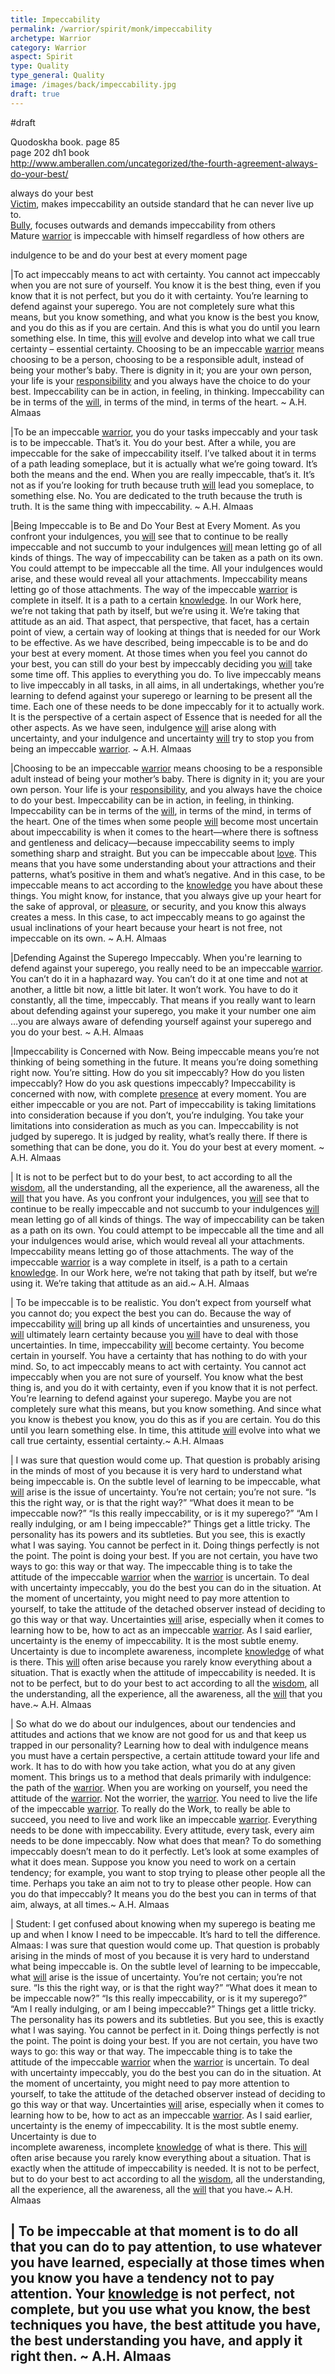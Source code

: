 ```yaml
---
title: Impeccability
permalink: /warrior/spirit/monk/impeccability
archetype: Warrior
category: Warrior
aspect: Spirit
type: Quality
type_general: Quality
image: /images/back/impeccability.jpg
draft: true
---
```

#draft   
  
Quodoskha book. page 85  
page 202 dh1 book  
http://www.amberallen.com/uncategorized/the-fourth-agreement-always-do-your-best/  
  
always do your best  
[Victim](/warrior/mature_warrior/victim_shadow), makes impeccability an outside standard that he can never live up to.   
[Bully](/warrior/mature_warrior/bully_shadow), focuses outwards and demands impeccability from others  
Mature [warrior](/warrior/mature_warrior) is impeccable with himself regardless of how others are  
  
indulgence to be and do your best at every moment page   
  
|To act impeccably means to act with certainty. You cannot act impeccably when you are not sure of yourself. You know it is the best thing, even if you know that it is not perfect, but you do it with certainty. You’re learning to defend against your superego. You are not completely sure what this means, but you know something, and what you know is the best you know, and you do this as if you are certain. And this is what you do until you learn something else. In time, this [will](/warrior/body/athlete/will) evolve and develop into what we call true certainty – essential certainty. Choosing to be an impeccable [warrior](/warrior/mature_warrior) means choosing to be a person, choosing to be a responsible adult, instead of being your mother’s baby. There is dignity in it; you are your own person, your life is your [responsibility](/king/mature_king/responsibility) and you always have the choice to do your best. Impeccability can be in action, in feeling, in thinking. Impeccability can be in terms of the [will](/warrior/body/athlete/will), in terms of the mind, in terms of the heart. ~ A.H. Almaas  
  
|To be an impeccable [warrior](/warrior/mature_warrior), you do your tasks impeccably and your task is to be impeccable. That’s it. You do your best. After a while, you are impeccable for the sake of impeccability itself. I’ve talked about it in terms of a path leading someplace, but it is actually what we’re going toward. It’s both the means and the end. When you are really impeccable, that’s it. It’s not as if you’re looking for truth because truth [will](/warrior/body/athlete/will) lead you someplace, to something else. No. You are dedicated to the truth because the truth is truth. It is the same thing with impeccability.  ~ A.H. Almaas  
  
|Being Impeccable is to Be and Do Your Best at Every Moment. As you confront your indulgences, you [will](/warrior/body/athlete/will) see that to continue to be really impeccable and not succumb to your indulgences [will](/warrior/body/athlete/will) mean letting go of all kinds of things. The way of impeccability can be taken as a path on its own. You could attempt to be impeccable all the time. All your indulgences would arise, and these would reveal all your attachments. Impeccability means letting go of those attachments. The way of the impeccable [warrior](/warrior/mature_warrior) is complete in itself. It is a path to a certain [knowledge](/magician/mature_magician/knowledge). In our Work here, we’re not taking that path by itself, but we’re using it. We’re taking that attitude as an aid. That aspect, that perspective, that facet, has a certain point of view, a certain way of looking at things that is needed for our Work to be effective. As we have described, being impeccable is to be and do your best at every moment. At those times when you feel you cannot do your best, you can still do your best by impeccably deciding you [will](/warrior/body/athlete/will) take some time off. This applies to everything you do. To live impeccably means to live impeccably in all tasks, in all aims, in all undertakings, whether you’re learning to defend against your superego or learning to be present all the time. Each one of these needs to be done impeccably for it to actually work. It is the perspective of a certain aspect of Essence that is needed for all the other aspects. As we have seen, indulgence [will](/warrior/body/athlete/will) arise along with uncertainty, and your indulgence and uncertainty [will](/warrior/body/athlete/will) try to stop you from being an impeccable [warrior](/warrior/mature_warrior).  ~ A.H. Almaas  
  
|Choosing to be an impeccable [warrior](/warrior/mature_warrior) means choosing to be a responsible adult instead of being your mother’s baby. There is dignity in it; you are your own person. Your life is your [responsibility](/king/mature_king/responsibility), and you always have the choice to do your best. Impeccability can be in action, in feeling, in thinking. Impeccability can be in terms of the [will](/warrior/body/athlete/will), in terms of the mind, in terms of the heart. One of the times when some people [will](/warrior/body/athlete/will) become most uncertain about impeccability is when it comes to the heart—where there is softness and gentleness and delicacy—because impeccability seems to imply something sharp and straight. But you can be impeccable about [love](/lover/heart/romantic/love). This means that you have some understanding about your attractions and their patterns, what’s positive in them and what’s negative. And in this case, to be impeccable means to act according to the [knowledge](/magician/mature_magician/knowledge) you have about these things. You might know, for instance, that you always give up your heart for the sake of approval, or [pleasure](/lover/heart/romantic/pleasure), or security, and you know this always creates a mess. In this case, to act impeccably means to go against the usual inclinations of your heart because your heart is not free, not impeccable on its own. ~ A.H. Almaas  
  
|Defending Against the Superego Impeccably. When you're learning to defend against your superego, you really need to be an impeccable [warrior](/warrior/mature_warrior). You can’t do it in a haphazard way. You can’t do it at one time and not at another, a little bit now, a little bit later. It won’t work. You have to do it constantly, all the time, impeccably. That means if you really want to learn about defending against your superego, you make it your number one aim …you are always aware of defending yourself against your superego and you do your best. ~ A.H. Almaas  
  
|Impeccability is Concerned with Now. Being impeccable means you’re not thinking of being something in the future. It means you’re doing something right now. You’re sitting. How do you sit impeccably? How do you listen impeccably? How do you ask questions impeccably? Impeccability is concerned with now, with complete [presence](/lover/mind/innocent/presence) at every moment. You are either impeccable or you are not. Part of impeccability is taking limitations into consideration because if you don’t, you’re indulging. You take your limitations into consideration as much as you can. Impeccability is not judged by superego. It is judged by reality, what’s really there. If there is something that can be done, you do it. You do your best at every moment.  ~ A.H. Almaas  
  
| It is not to be perfect but to do your best, to act according to all the [wisdom](/king/mind/visionary/wisdom), all the understanding, all the experience, all the awareness, all the [will](/warrior/body/athlete/will) that you have. As you confront your indulgences, you [will](/warrior/body/athlete/will) see that to continue to be really impeccable and not succumb to your indulgences [will](/warrior/body/athlete/will) mean letting go of all kinds of things. The way of impeccability can be taken as a path on its own. You could attempt to be impeccable all the time and all your indulgences would arise, which would reveal all your attachments. Impeccability means letting go of those attachments. The way of the impeccable [warrior](/warrior/mature_warrior) is a way complete in itself, is a path to a certain [knowledge](/magician/mature_magician/knowledge). In our Work here, we’re not taking that path by itself, but we’re using it. We’re taking that attitude as an aid.~ A.H. Almaas  
  
| To be impeccable is to be realistic. You don’t expect from yourself what you cannot do; you expect the best you can do. Because the way of impeccability [will](/warrior/body/athlete/will) bring up all kinds of uncertainties and unsureness, you [will](/warrior/body/athlete/will) ultimately learn certainty because you [will](/warrior/body/athlete/will) have to deal with those uncertainties. In time, impeccability [will](/warrior/body/athlete/will) become certainty. You become  
certain in yourself. You have a certainty that has nothing to do with your mind. So, to act impeccably means to act with certainty. You cannot act impeccably when you are not sure of yourself. You know what the best thing is, and you do it with certainty, even if you know that it is not perfect. You’re learning to defend against your superego. Maybe you are not completely sure what this means, but you know something. And since what you know is thebest you know, you do this as if you are certain. You do this until you learn something else. In time, this attitude [will](/warrior/body/athlete/will) evolve into what we call true certainty, essential certainty.~ A.H. Almaas  
  
| I was sure that question would come up. That question is probably arising in the minds of most of you because it is very hard to understand what being impeccable is. On the subtle level of learning to be impeccable, what [will](/warrior/body/athlete/will) arise is the issue of uncertainty. You’re not certain; you’re not sure. “Is this the right way, or is that the right way?” “What does it mean to be impeccable now?” “Is this really impeccability, or is it my superego?” “Am I really indulging, or am I being impeccable?” Things get a little tricky. The personality has its powers and its subtleties. But you see, this is exactly what I was saying. You cannot be perfect in it. Doing things perfectly is not the point. The point is doing your best. If you are not certain, you have two ways to go: this way or that way. The impeccable thing is to take the attitude of the impeccable [warrior](/warrior/mature_warrior) when the [warrior](/warrior/mature_warrior) is uncertain. To deal with uncertainty impeccably, you do the best you can do in the situation. At the moment of uncertainty, you might need to pay more attention to yourself, to take the attitude of the detached observer instead of deciding to go this way or that way. Uncertainties [will](/warrior/body/athlete/will) arise, especially when it comes to learning how to be, how to act as an impeccable [warrior](/warrior/mature_warrior). As I said earlier, uncertainty is the enemy of impeccability. It is the most subtle enemy. Uncertainty is due to incomplete awareness, incomplete [knowledge](/magician/mature_magician/knowledge) of what is there. This [will](/warrior/body/athlete/will) often arise because you rarely know everything about a situation. That is exactly when the attitude of impeccability is needed. It is not to be perfect, but to do your best to act according to all the [wisdom](/king/mind/visionary/wisdom), all the understanding, all the experience, all the awareness, all the [will](/warrior/body/athlete/will) that you have.~ A.H. Almaas  
  
| So what do we do about our indulgences, about our tendencies and attitudes and actions that we know are not good for us and that keep us trapped in our personality? Learning how to deal with indulgence means you must have a certain perspective, a certain attitude toward your life and work. It has to do with how you take action, what you do at any given moment. This brings us to a method that deals primarily with indulgence: the path of the [warrior](/warrior/mature_warrior). When you are working on yourself, you need the attitude of the [warrior](/warrior/mature_warrior). Not the worrier, the [warrior](/warrior/mature_warrior). You need to live the life of the impeccable [warrior](/warrior/mature_warrior). To really do the Work, to really be able to succeed, you need to live and work like an impeccable [warrior](/warrior/mature_warrior). Everything needs to be done with impeccability. Every attitude, every task, every aim needs to be done impeccably. Now what does that mean? To do something impeccably doesn’t mean to do it perfectly. Let’s look at some examples of what it does mean. Suppose you know you need to work on a certain tendency; for example, you want to stop trying to please other people all the time. Perhaps you take an aim not to try to please other people. How can you do that impeccably? It means you do the best you can in terms of that aim, always, at all times.~ A.H. Almaas  
  
| Student: I get confused about knowing when my superego is beating me up and when I know I need to be impeccable. It’s hard to tell the difference.  
Almaas: I was sure that question would come up. That question is probably arising in the minds of most of you because it is very hard to understand what being impeccable is. On the subtle level of learning to be impeccable, what [will](/warrior/body/athlete/will) arise is the issue of uncertainty. You’re not certain; you’re not sure. “Is this the right way, or is that the right way?” “What does it mean to be impeccable now?” “Is this really impeccability, or is it my superego?” “Am I really indulging, or am I being impeccable?” Things get a little tricky. The personality has its powers and its subtleties. But you see, this is exactly what I was saying. You cannot be perfect in it. Doing things perfectly is not the point. The point is doing your best. If you are not certain, you have two ways to go: this way or that way. The impeccable thing is to take the attitude of the impeccable [warrior](/warrior/mature_warrior) when the [warrior](/warrior/mature_warrior) is uncertain. To deal with uncertainty impeccably, you do the best you can do in the situation. At the moment of uncertainty, you might need to pay more attention to yourself, to take the attitude of the detached observer instead of deciding to go this way or that way. Uncertainties [will](/warrior/body/athlete/will) arise, especially when it comes to learning how to be, how to act as an impeccable [warrior](/warrior/mature_warrior). As I said earlier, uncertainty is the enemy of impeccability. It is the most subtle enemy. Uncertainty is due to  
incomplete awareness, incomplete [knowledge](/magician/mature_magician/knowledge) of what is there. This [will](/warrior/body/athlete/will) often arise because you rarely know everything about a situation. That is exactly when the attitude of impeccability is needed. It is not to be perfect, but to do your best to act according to all the [wisdom](/king/mind/visionary/wisdom), all the understanding, all the experience, all the awareness, all the [will](/warrior/body/athlete/will) that you have.~ A.H. Almaas  
  
| To be impeccable at that moment is to do all that you can do to pay attention, to use whatever you have learned, especially at those times when you know you have a tendency not to pay attention. Your [knowledge](/magician/mature_magician/knowledge) is not perfect, not complete, but you use what you know, the best techniques you have, the best attitude you have, the best understanding you have, and apply it right then. ~ A.H. Almaas
---
